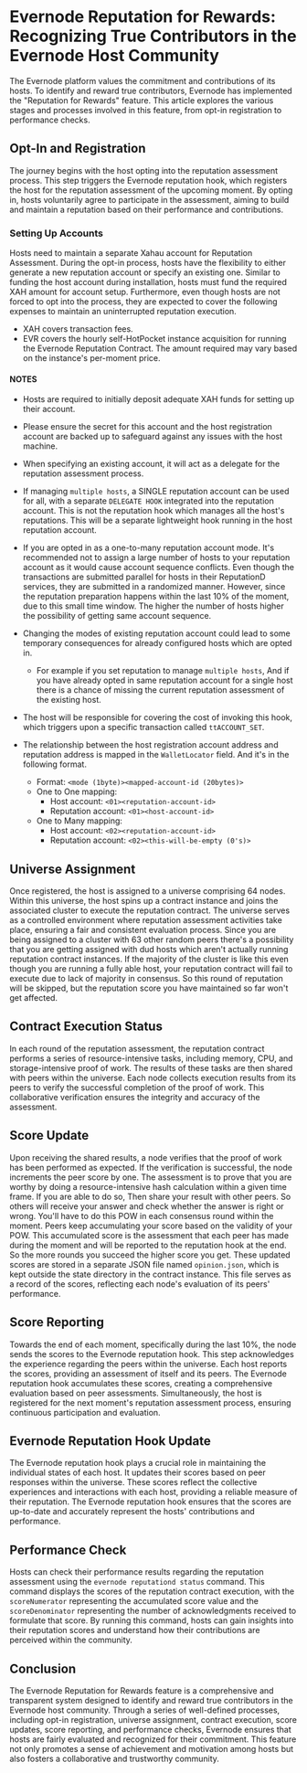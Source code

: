 # Evernode Reputation for Rewards: Recognizing True Contributors in the Evernode Host Community

The Evernode platform values the commitment and contributions of its hosts. To identify and reward true contributors, Evernode has implemented the "Reputation for Rewards" feature. This article explores the various stages and processes involved in this feature, from opt-in registration to performance checks.

## Opt-In and Registration

The journey begins with the host opting into the reputation assessment process. This step triggers the Evernode reputation hook, which registers the host for the reputation assessment of the upcoming moment. By opting in, hosts voluntarily agree to participate in the assessment, aiming to build and maintain a reputation based on their performance and contributions.

### Setting Up Accounts

Hosts need to maintain a separate Xahau account for Reputation Assessment. During the opt-in process, hosts have the flexibility to either generate a new reputation account or specify an existing one. Similar to funding the host account during installation, hosts must fund the required XAH amount for account setup. Furthermore, even though hosts are not forced to opt into the process, they are expected to cover the following expenses to maintain an uninterrupted reputation execution.

- XAH covers transaction fees.
- EVR covers the hourly self-HotPocket instance acquisition for running the Evernode Reputation Contract. The amount required may vary based on the instance's per-moment price.

#### NOTES 
- Hosts are required to initially deposit adequate XAH funds for setting up their account.
- Please ensure the secret for this account and the host registration account are backed up to safeguard against any issues with the host machine.
- When specifying an existing account, it will act as a delegate for the reputation assessment process.
- If managing `multiple hosts`, a SINGLE reputation account can be used for all, with a separate `DELEGATE HOOK` integrated into the reputation account. This is not the reputation hook which manages all the host's reputations. This will be a separate lightweight hook running in the host reputation account.
- If you are opted in as a one-to-many reputation account mode. It's recommended not to assign a large number of hosts to your reputation account as it would cause account sequence conflicts. Even though the transactions are submitted parallel for hosts in their ReputationD services, they are submitted in a randomized manner. However, since the reputation preparation happens within the last 10% of the moment, due to this small time window. The higher the number of hosts higher the possibility of getting same account sequence.
- Changing the modes of existing reputation account could lead to some temporary consequences for already configured hosts which are opted in.
  - For example if you set reputation to manage `multiple hosts`, And if you have already opted in same reputation account for a single host there is a chance of missing the current reputation assessment of the existing host.
- The host will be responsible for covering the cost of invoking this hook, which triggers upon a specific transaction called `ttACCOUNT_SET`.
- The relationship between the host registration account address and reputation address is mapped in the `WalletLocator` field. And it's in the following format.

  - Format: `<mode (1byte)><mapped-account-id (20bytes)>`
  - One to One mapping:
    - Host account: `<01><reputation-account-id>`
    - Reputation account: `<01><host-account-id>`
  - One to Many mapping:
    - Host account: `<02><reputation-account-id>`
    - Reputation account: `<02><this-will-be-empty (0's)>`

## Universe Assignment

Once registered, the host is assigned to a universe comprising 64 nodes. Within this universe, the host spins up a contract instance and joins the associated cluster to execute the reputation contract. The universe serves as a controlled environment where reputation assessment activities take place, ensuring a fair and consistent evaluation process.
Since you are being assigned to a cluster with 63 other random peers there's a possibility that you are getting assigned with dud hosts which aren't actually running reputation contract instances. If the majority of the cluster is like this even though you are running a fully able host, your reputation contract will fail to execute due to lack of majority in consensus. So this round of reputation will be skipped, but the reputation score you have maintained so far won't get affected.

## Contract Execution Status

In each round of the reputation assessment, the reputation contract performs a series of resource-intensive tasks, including memory, CPU, and storage-intensive proof of work. The results of these tasks are then shared with peers within the universe. Each node collects execution results from its peers to verify the successful completion of the proof of work. This collaborative verification ensures the integrity and accuracy of the assessment.

## Score Update

Upon receiving the shared results, a node verifies that the proof of work has been performed as expected. If the verification is successful, the node increments the peer score by one.
The assessment is to prove that you are worthy by doing a resource-intensive hash calculation within a given time frame. If you are able to do so, Then share your result with other peers. So others will receive your answer and check whether the answer is right or wrong. You'll have to do this POW in each consensus round within the moment. Peers keep accumulating your score based on the validity of your POW. This accumulated score is the assessment that each peer has made during the moment and will be reported to the reputation hook at the end. So the more rounds you succeed the higher score you get.
These updated scores are stored in a separate JSON file named `opinion.json`, which is kept outside the state directory in the contract instance. This file serves as a record of the scores, reflecting each node's evaluation of its peers' performance.

## Score Reporting

Towards the end of each moment, specifically during the last 10%, the node sends the scores to the Evernode reputation hook. This step acknowledges the experience regarding the peers within the universe. Each host reports the scores, providing an assessment of itself and its peers. The Evernode reputation hook accumulates these scores, creating a comprehensive evaluation based on peer assessments. Simultaneously, the host is registered for the next moment's reputation assessment process, ensuring continuous participation and evaluation.

## Evernode Reputation Hook Update

The Evernode reputation hook plays a crucial role in maintaining the individual states of each host. It updates their scores based on peer responses within the universe. These scores reflect the collective experiences and interactions with each host, providing a reliable measure of their reputation. The Evernode reputation hook ensures that the scores are up-to-date and accurately represent the hosts' contributions and performance.

## Performance Check

Hosts can check their performance results regarding the reputation assessment using the `evernode reputationd status` command. This command displays the scores of the reputation contract execution, with the `scoreNumerator` representing the accumulated score value and the `scoreDenominator` representing the number of acknowledgments received to formulate that score. By running this command, hosts can gain insights into their reputation scores and understand how their contributions are perceived within the community.

## Conclusion

The Evernode Reputation for Rewards feature is a comprehensive and transparent system designed to identify and reward true contributors in the Evernode host community. Through a series of well-defined processes, including opt-in registration, universe assignment, contract execution, score updates, score reporting, and performance checks, Evernode ensures that hosts are fairly evaluated and recognized for their commitment. This feature not only promotes a sense of achievement and motivation among hosts but also fosters a collaborative and trustworthy community.